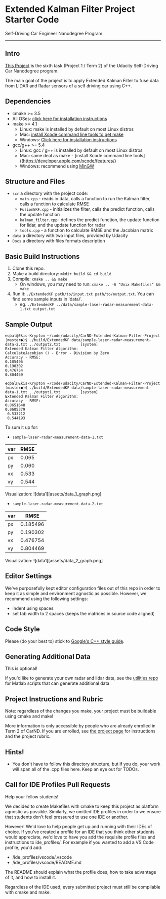 # Extended Kalman Filter Project Starter Code
Self-Driving Car Engineer Nanodegree Program

---
## Intro

[This Project](https://github.com/udacity/CarND-Extended-Kalman-Filter-Project) is the sixth task (Project 1 / Term 2) of the Udacity Self-Driving Car Nanodegree program.

The main goal of the project is to apply Extended Kalman Filter to fuse data from LIDAR and Radar sensors of a self driving car using C++.

## Dependencies

* cmake >= 3.5
 * All OSes: [click here for installation instructions](https://cmake.org/install/)
* make >= 4.1
  * Linux: make is installed by default on most Linux distros
  * Mac: [install Xcode command line tools to get make](https://developer.apple.com/xcode/features/)
  * Windows: [Click here for installation instructions](http://gnuwin32.sourceforge.net/packages/make.htm)
* gcc/g++ >= 5.4
  * Linux: gcc / g++ is installed by default on most Linux distros
  * Mac: same deal as make - [install Xcode command line tools]((https://developer.apple.com/xcode/features/)
  * Windows: recommend using [MinGW](http://www.mingw.org/)

## Structure and Files

- `scr` a directory with the project code:
  - `main.cpp` - reads in data, calls a function to run the Kalman filter, calls a function to calculate RMSE
  - `FusionEKF.cpp` - initializes the filter, calls the predict function, calls the update function
  - `kalman_filter.cpp`- defines the predict function, the update function for lidar, and the update function for radar
  - `tools.cpp` - a function to calculate RMSE and the Jacobian matrix
- `data`  a directory with two input files, provided by Udacity
- `Docs` a directory with files formats description

## Basic Build Instructions

1. Clone this repo.
2. Make a build directory: `mkdir build && cd build`
3. Compile: `cmake .. && make` 
   * On windows, you may need to run: `cmake .. -G "Unix Makefiles" && make`
4. Run it: `./ExtendedKF path/to/input.txt path/to/output.txt`. You can find
   some sample inputs in 'data/'.
    - eg. `./ExtendedKF ../data/sample-laser-radar-measurement-data-1.txt output.txt`

## Sample Output

```
eqbal@Ekis-Krypton ~/code/udacity/CarND-Extended-Kalman-Filter-Project (master●)$ ./build/ExtendedKF data/sample-laser-radar-measurement-data-2.txt ../output2.txt         [system]
Extended Kalman Filter Algorithm:
CalculateJacobian () - Error - Division by Zero
Accuracy - RMSE:
0.185496
0.190302
0.476754
0.804469

eqbal@Ekis-Krypton ~/code/udacity/CarND-Extended-Kalman-Filter-Project (master●)$ ./build/ExtendedKF data/sample-laser-radar-measurement-data-1.txt ../output1.txt         [system]
Extended Kalman Filter Algorithm:
Accuracy - RMSE:
0.0651648
0.0605379
 0.533212
 0.544193
```

To sum it up for:

- `sample-laser-radar-measurement-data-1.txt`

var | RMSE
----|-----
px  | 0.065
py  | 0.060
vx  | 0.533
vy  | 0.544

Visualization:
![data1][assets/data_1_graph.png]

- `sample-laser-radar-measurement-data-2.txt`

var | RMSE
----|-----
px  | 0.185496
py  | 0.190302
vx  | 0.476754
vy  | 0.804469

Visualization:
![data1][assets/data_2_graph.png]

## Editor Settings

We've purposefully kept editor configuration files out of this repo in order to
keep it as simple and environment agnostic as possible. However, we recommend
using the following settings:

* indent using spaces
* set tab width to 2 spaces (keeps the matrices in source code aligned)

## Code Style

Please (do your best to) stick to [Google's C++ style guide](https://google.github.io/styleguide/cppguide.html).

## Generating Additional Data

This is optional!

If you'd like to generate your own radar and lidar data, see the
[utilities repo](https://github.com/udacity/CarND-Mercedes-SF-Utilities) for
Matlab scripts that can generate additional data.

## Project Instructions and Rubric

Note: regardless of the changes you make, your project must be buildable using
cmake and make!

More information is only accessible by people who are already enrolled in Term 2
of CarND. If you are enrolled, see [the project page](https://classroom.udacity.com/nanodegrees/nd013/parts/40f38239-66b6-46ec-ae68-03afd8a601c8/modules/0949fca6-b379-42af-a919-ee50aa304e6a/lessons/f758c44c-5e40-4e01-93b5-1a82aa4e044f/concepts/12dd29d8-2755-4b1b-8e03-e8f16796bea8)
for instructions and the project rubric.

## Hints!

* You don't have to follow this directory structure, but if you do, your work
  will span all of the .cpp files here. Keep an eye out for TODOs.

## Call for IDE Profiles Pull Requests

Help your fellow students!

We decided to create Makefiles with cmake to keep this project as platform
agnostic as possible. Similarly, we omitted IDE profiles in order to we ensure
that students don't feel pressured to use one IDE or another.

However! We'd love to help people get up and running with their IDEs of choice.
If you've created a profile for an IDE that you think other students would
appreciate, we'd love to have you add the requisite profile files and
instructions to ide_profiles/. For example if you wanted to add a VS Code
profile, you'd add:

* /ide_profiles/vscode/.vscode
* /ide_profiles/vscode/README.md

The README should explain what the profile does, how to take advantage of it,
and how to install it.

Regardless of the IDE used, every submitted project must
still be compilable with cmake and make.
